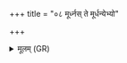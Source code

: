 +++
title = "०८ मूर्ध्नस् ते मूर्धन्येभ्यो"

+++
<details><summary>मूलम् (GR)</summary>

मूर्ध्नस् ते मूर्धन्येभ्यो  
ऽग्रुवः पतिवित्त्याः । +++(Bhatt. pativityāḥ (⟨ ttyāḥ))+++  
औक्षं शीर्षत आ ददे ॥
</details>
